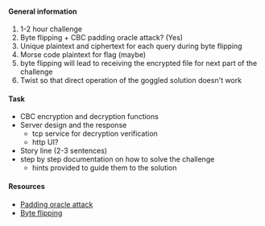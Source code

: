 #### General information
1. 1-2 hour challenge
2. Byte flipping + CBC padding oracle attack? (Yes)
3. Unique plaintext and ciphertext for each query during byte flipping
4. Morse code plaintext for flag (maybe)
5. byte flipping will lead to receiving the encrypted file for next part of the challenge
6. Twist so that direct operation of the goggled solution doesn't work

#### Task
- CBC encryption and decryption functions
- Server design and the response
  - tcp service for decryption verification
  - http UI?
- Story line (2-3 sentences)
- step by step documentation on how to solve the challenge
  - hints provided to guide them to the solution

#### Resources
- [Padding oracle attack](http://robertheaton.com/2013/07/29/padding-oracle-attack/)
- [Byte flipping](http://resources.infosecinstitute.com/cbc-byte-flipping-attack-101-approach/#gref)
